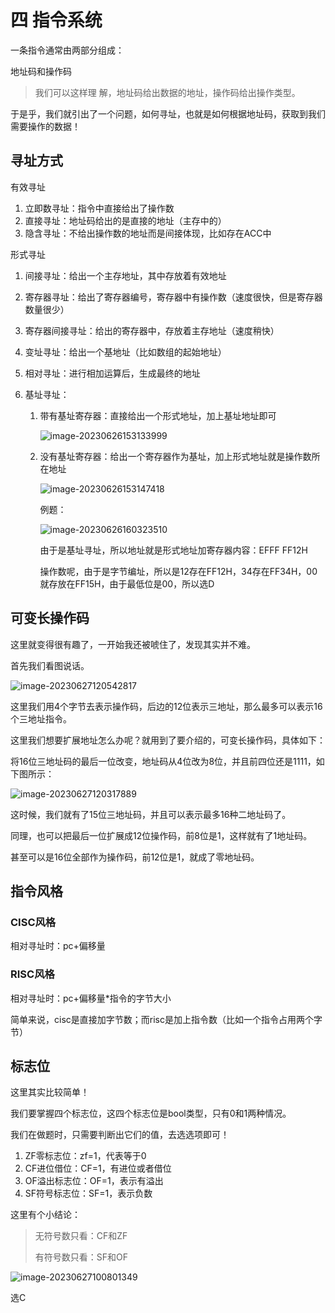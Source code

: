 # 四 指令系统

一条指令通常由两部分组成：

地址码和操作码

>我们可以这样理  解，地址码给出数据的地址，操作码给出操作类型。

于是乎，我们就引出了一个问题，如何寻址，也就是如何根据地址码，获取到我们需要操作的数据！

## 寻址方式

有效寻址

1. 立即数寻址：指令中直接给出了操作数
2. 直接寻址：地址码给出的是直接的地址（主存中的）
3. 隐含寻址：不给出操作数的地址而是间接体现，比如存在ACC中

形式寻址

1. 间接寻址：给出一个主存地址，其中存放着有效地址

2. 寄存器寻址：给出了寄存器编号，寄存器中有操作数（速度很快，但是寄存器数量很少）

3. 寄存器间接寻址：给出的寄存器中，存放着主存地址（速度稍快）

4. 变址寻址：给出一个基地址（比如数组的起始地址）                                                                                                                                                                                                                                                                                                                                                                                                                                                                                                                                                                                                                                                                                                                                                                                                                             

5. 相对寻址：进行相加运算后，生成最终的地址

6. 基址寻址：  

   1. 带有基址寄存器：直接给出一个形式地址，加上基址地址即可

      ![image-20230626153133999](https://taufik.oss-cn-beijing.aliyuncs.com/img/image-20230626153133999.png)

   2. 没有基址寄存器：给出一个寄存器作为基址，加上形式地址就是操作数所在地址

      ![image-20230626153147418](E:\chonglalala\408\计算机组成原理\image-20230626153147418.png)

      例题：

      ![image-20230626160323510](https://taufik.oss-cn-beijing.aliyuncs.com/img/image-20230626160323510.png)

      由于是基址寻址，所以地址就是形式地址加寄存器内容：EFFF FF12H

      操作数呢，由于是字节编址，所以是12存在FF12H，34存在FF34H，00就存放在FF15H，由于最低位是00，所以选D

## 可变长操作码

这里就变得很有趣了，一开始我还被唬住了，发现其实并不难。

首先我们看图说话。

![image-20230627120542817](https://taufik.oss-cn-beijing.aliyuncs.com/img/image-20230627120542817.png)

这里我们用4个字节去表示操作码，后边的12位表示三地址，那么最多可以表示16个三地址指令。

这里我们想要扩展地址怎么办呢？就用到了要介绍的，可变长操作码，具体如下：

将16位三地址码的最后一位改变，地址码从4位改为8位，并且前四位还是1111，如下图所示：

![image-20230627120317889](https://taufik.oss-cn-beijing.aliyuncs.com/img/image-20230627120317889.png)

这时候，我们就有了15位三地址码，并且可以表示最多16种二地址码了。

同理，也可以把最后一位扩展成12位操作码，前8位是1，这样就有了1地址码。

甚至可以是16位全部作为操作码，前12位是1，就成了零地址码。

## 指令风格

### CISC风格

相对寻址时：pc+偏移量

### RISC风格

相对寻址时：pc+偏移量*指令的字节大小

简单来说，cisc是直接加字节数；而risc是加上指令数（比如一个指令占用两个字节）

## 标志位

这里其实比较简单！

我们要掌握四个标志位，这四个标志位是bool类型，只有0和1两种情况。

我们在做题时，只需要判断出它们的值，去选选项即可！

1. ZF零标志位：zf=1，代表等于0
2. CF进位借位：CF=1，有进位或者借位
3. OF溢出标志位：OF=1，表示有溢出
4. SF符号标志位：SF=1，表示负数

这里有个小结论：

>无符号数只看：CF和ZF
>
>有符号数只看：SF和OF

![image-20230627100801349](https://taufik.oss-cn-beijing.aliyuncs.com/img/image-20230627100801349.png)

选C

